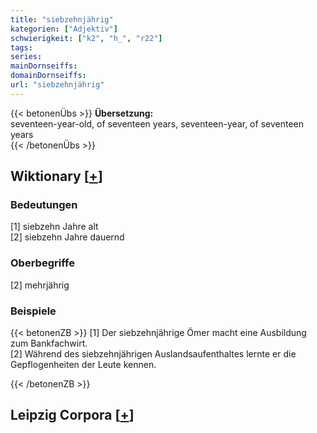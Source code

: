 ```yaml
---
title: "siebzehnjährig"
kategorien: ["Adjektiv"]
schwierigkeit: ["k2", "h_", "r22"]
tags:
series:
mainDornseiffs:
domainDornseiffs:
url: "siebzehnjährig"
---
```


{{< betonenÜbs >}}
**Übersetzung:**  
seventeen-year-old, of seventeen years, seventeen-year, of  seventeen years  
{{< /betonenÜbs >}}

## Wiktionary [[+](https://de.wiktionary.org/wiki/siebzehnjährig)]

### Bedeutungen
[1] siebzehn Jahre alt  
[2] siebzehn Jahre dauernd  

### Oberbegriffe
[2] mehrjährig  

### Beispiele
{{< betonenZB >}}
[1] Der siebzehnjährige Ömer macht eine Ausbildung zum Bankfachwirt.  
[2] Während des siebzehnjährigen Auslandsaufenthaltes lernte er die Gepflogenheiten der Leute kennen.  

{{< /betonenZB >}}

## Leipzig Corpora [[+](https://corpora.uni-leipzig.de/en/res?word=siebzehnjährig&corpusId=deu_newscrawl-public_2018)]

